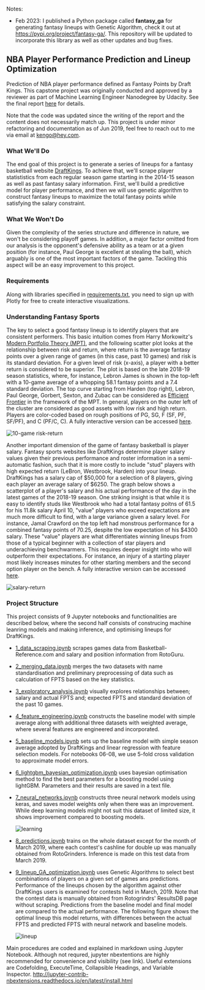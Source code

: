 
Notes:
  - Feb 2023: I published a Python package called **fantasy_ga** for generating fantasy lineups with Genetic Algorithm, check it out at https://pypi.org/project/fantasy-ga/. This repository will be updated to incorporate this library as well as other updates and bug fixes.

## NBA Player Performance Prediction and Lineup Optimization

Prediction of NBA player performance defined as Fantasy Points by Draft Kings. This capstone project was originally conducted and approved by a reviewer as part of Machine Learning Engineer Nanodegree by Udacity. See the final report [here](https://github.com/KengoA/fantasy-basketball/blob/master/report.pdf) for details.

Note that the code was updated since the writing of the report and the content does not necessarily match up. This project is under minor refactoring and documentation as of Jun 2019, feel free to reach out to me via email at kengo@hey.com.

### What We'll Do

The end goal of this project is to generate a series of lineups for a fantasy basketball website [DraftKings](https://www.draftkings.com/). To achieve that, we'll scrape player statististics from each regular season game starting in the 2014-15 season as well as past fantasy salary information. First, we'll build a predictive model for player performance, and then we will use genetic algorithm to construct fantasy lineups to maximize the total fantasy points while satisfying the salary constraint.

### What We Won't Do

Given the complexity of the series structure and difference in nature, we won't be considering playoff games. In addition, a major factor omitted from our analysis is the opponent's defensive ability as a team or at a given position (for instance, Paul George is excellent at stealing the ball), which arguably is one of the most important factors of the game. Tackling this aspect will be an easy improvement to this project.

### Requirements

Along with libraries specified in [requirements.txt](requirements.txt), you need to sign up with Plotly for free to create interactive visualizations.

### Understanding Fantasy Sports

The key to select a good fantasy lineup is to identify players that are consistent performers. This basic intuition comes from Harry Morkowitz's [Modern Portfolio Theory (MPT)](https://www.investopedia.com/terms/m/modernportfoliotheory.asp), and the following scatter plot looks at the relationship between risk and return, where return is the average fantasy points over a given range of games (in this case, past 10 games) and risk is its standard deviation. For a given level of risk (x-axis), a player with a better return is considered to be superior. The plot is based on the late 2018-19 season statistics, where, for instance, Lebron James is shown in the top-left with a 10-game average of a whopping 58.1 fantasy points and a 7.4 standard deviation. The top curve starting from Harden (top right), Lebron, Paul George, Gorbert, Sexton, and Zubac can be considered as [Efficient Frontier](https://www.investopedia.com/terms/e/efficientfrontier.asp) in the framework of the MPT. In general, players on the outer left of the cluster are considered as good assets with low risk and high return. Players are color-coded based on rough positions of PG, SG, F (SF, PF, SF/PF), and C (PF/C, C). A fully interactive version can be accessed [here](https://plot.ly/~KengoA/12/_10-game-risk-return-relationship/#/).

![10-game risk-return](assets/risk_return.gif)

Another important dimension of the game of fantasy basketball is player salary. Fantasy sports websites like DraftKings determine player salary values given their previous performance and roster information in a semi-automatic fashion, such that it is more costly to include "stud" players with high expected return (LeBron, Westbrook, Harden) into your lineup. DraftKings has a salary cap of $50,000 for a selection of 8 players, giving each player an average salary of $6250. The graph below shows a scatterplot of a player's salary and his actual performance of the day in the latest games of the 2018-19 season. One striking insight is that while it is easy to identify studs like Westbrook who had a total fantasy poitns of 61.5 for his 11.8k salary April 10, "value" players who exceed expectations are much more difficult to find, with a large variance given a salary level. For instance, Jamal Crawford on the top left had monstrous performance for a combined fantasy points of 70.25, despite the low expectation of his \$4300 salary. These "value" players are what differentiates winning lineups from those of a typical beginner with a collection of star players and underachieving benchwarmers. This requires deeper insight into who will outperform their expectations. For instance, an injury of a starting player most likely increases minutes for other starting members and the second option player on the bench. A fully interactive version can be accessed [here](https://plot.ly/~KengoA/14/salary-return-relationship/#/).

![salary-return](assets/salary_return.gif)

### Project Structure

This project consists of 9 Jupyter notebooks and functionalities are described below, where the second half consists of construcing machine leanring models and making inference, and optimising lineups for DraftKings.

- [1_data_scraping.ipynb](notebooks/1_data_scraping.ipynb) scrapes games data from Basketball-Reference.com and salary and position information from RotoGuru.

- [2_merging_data.ipynb](notebooks/2_merging_data.ipynb) merges the two datasets with name standardisation and preliminary preprocessing of data such as calculation of FPTS based on the key statistics.

- [3_exploratory_analysis.ipynb](notebooks/3_exploratory_analysis.ipynb) visually explores relationships between; salary and actual FPTS and; expected FPTS and standard deviation of the past 10 games.

- [4_feature_engineering.ipynb](notebooks/4_feature_engineering.ipynb) constructs the baseline model with simple average along with additional three datasets with weighted average, where several features are engineered and incorporated.

- [5_baseline_models.ipynb](notebooks/5_baseline_models.ipynb) sets up the baseline model with simple season average adopted by DraftKings and linear regression with feature selection models. For notebooks 06-08, we use 5-fold cross validation to approximate model errors.

- [6_lightgbm_bayesian_optimization.ipynb](notebooks/6_lightgbm_bayesian_optimization.ipynb) uses bayesian optimisation method to find the best parameters for a boosting model using lightGBM. Parameters and their results are saved in a text file.

- [7_neural_networks.ipynb](notebooks/7_neural_networks.ipynb) constructs three neural network models using keras, and saves model weights only when there was an improvement. While deep learning models might not suit this dataset of limited size, it shows improvement compared to boosting models.

  ![learning](assets/learning.png)

- [8_predictions.ipynb](notebooks/8_predictions.ipynb) trains on the whole dataset except for the month of March 2019, where each contest's cashline for double up was manually obtained from RotoGrinders. Inference is made on this test data from March 2019.

- [9_lineup_GA_optimization.ipynb](notebooks/9_lineup_GA_optimization.ipynb) uses Genetic Algorithms to select best combinations of players on a given set of games ans predictions. Performance of the lineups chosen by the algorithm against other DraftKings users is examined for contests held in March, 2019. Note that the contest data is manually obtained from Rotogrindrs' ResultsDB page without scraping. Predictions from the baseline model and final model are compared to the actual performance. The following figure shows the optimal lineup this model returns, with differences between the actual FPTS and predicted FPTS with neural network and baseline models.

  ![lineup](assets/lineup.png)

Main procedures are coded and explained in markdown using Jupyter Notebook. Although not requred, jupyter nbextentions are highly recommended for convenience and visibility (see link). Useful extensions are Codefolding, ExecuteTime, Collapsible Headings, and Variable Inspector. http://jupyter-contrib-nbextensions.readthedocs.io/en/latest/install.html
